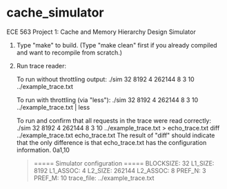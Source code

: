 # cache_simulator
ECE 563 Project 1: Cache and Memory Hierarchy Design Simulator

1. Type "make" to build.  (Type "make clean" first if you already compiled and want to recompile from scratch.)

2. Run trace reader:

   To run without throttling output:
   ./sim 32 8192 4 262144 8 3 10 ../example_trace.txt

   To run with throttling (via "less"):
   ./sim 32 8192 4 262144 8 3 10 ../example_trace.txt | less

   To run and confirm that all requests in the trace were read correctly:
   ./sim 32 8192 4 262144 8 3 10 ../example_trace.txt > echo_trace.txt
   diff ../example_trace.txt echo_trace.txt
	The result of "diff" should indicate that the only difference is that echo_trace.txt has the configuration information.
	0a1,10
	> ===== Simulator configuration =====
	> BLOCKSIZE:  32
	> L1_SIZE:    8192
	> L1_ASSOC:   4
	> L2_SIZE:    262144
	> L2_ASSOC:   8
	> PREF_N:     3
	> PREF_M:     10
	> trace_file: ../example_trace.txt
	>
